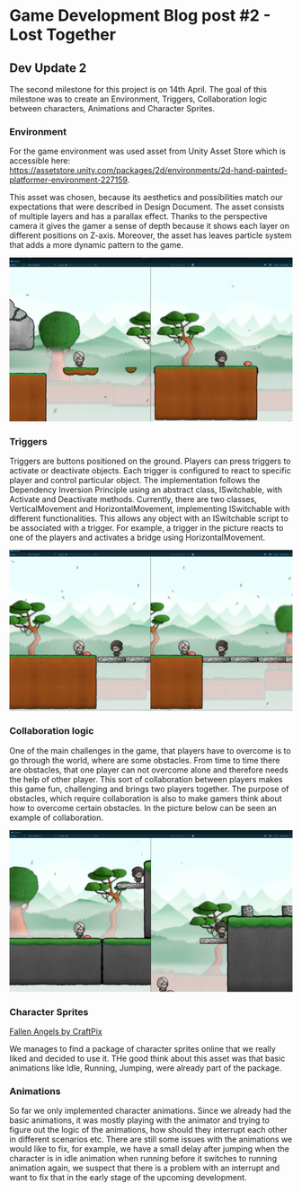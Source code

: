 # Game Development Blog post #2 - Lost Together

## Dev Update 2
The second milestone for this project is on 14th April. The goal of this milestone was to create an Environment, Triggers, Collaboration logic between characters, Animations and Character Sprites.

### Environment
For the game environment was used asset from Unity Asset Store which is accessible here: https://assetstore.unity.com/packages/2d/environments/2d-hand-painted-platformer-environment-227159. 

This asset was chosen, because its aesthetics and possibilities match our expectations that were described in Design Document. The asset consists of multiple layers and has a parallax effect. Thanks to the perspective camera it gives the gamer a sense of depth because it shows each layer on different positions on Z-axis. Moreover, the asset has leaves particle system that adds a more dynamic pattern to the game.

<img width="620" alt="Main menu" src="../Screenshots/Game_Environment.png"> 

### Triggers
Triggers are buttons positioned on the ground. Players can press triggers to activate or deactivate objects. Each trigger is configured to react to specific player and control particular object. The implementation follows the Dependency Inversion Principle using an abstract class, ISwitchable, with Activate and Deactivate methods. Currently, there are two classes, VerticalMovement and HorizontalMovement, implementing ISwitchable with different functionalities. This allows any object with an ISwitchable script to be associated with a trigger. For example, a trigger in the picture reacts to one of the players and activates a bridge using HorizontalMovement.


<img width="620" alt="Main menu" src="../Screenshots/Trigger_bridge.png"> 

### Collaboration logic
One of the main challenges in the game, that players have to overcome is to go through the world, where are some obstacles. From time to time there are obstacles, that one player can not overcome alone and therefore needs the help of other player. This sort of collaboration between players makes this game fun, challenging and brings two players together. The purpose of obstacles, which require collaboration is also to make gamers think about how to overcome certain obstacles. In the picture below can be seen an example of collaboration.

<img width="620" alt="Main menu" src="../Screenshots/Colaboration_Elevator.png"> 

### Character Sprites
[Fallen Angels by CraftPix](https://craftpix.net/freebies/free-fallen-angel-chibi-2d-game-sprites/)

We manages to find a package of character sprites online that we really liked and decided to use it. THe good think about this asset was that basic animations like Idle, Running, Jumping, were already part of the package.

### Animations
So far we only implemented character animations. Since we already had the basic animations, it was mostly playing with the animator and trying to figure out the logic of the animations, how should they interrupt each other in different scenarios etc. There are still some issues with the animations we would like to fix, for example, we have a small delay after jumping when the character is in idle animation when running before it switches to running animation again, we suspect that there is a problem with an interrupt and want to fix that in the early stage of the upcoming development.

